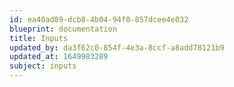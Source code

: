 ```yaml
---
id: ea40ad89-dcb8-4b04-94f0-857dcee4e032
blueprint: documentation
title: Inputs
updated_by: da3f62c0-854f-4e3a-8ccf-a8add78121b9
updated_at: 1649983289
subject: inputs
---
```

